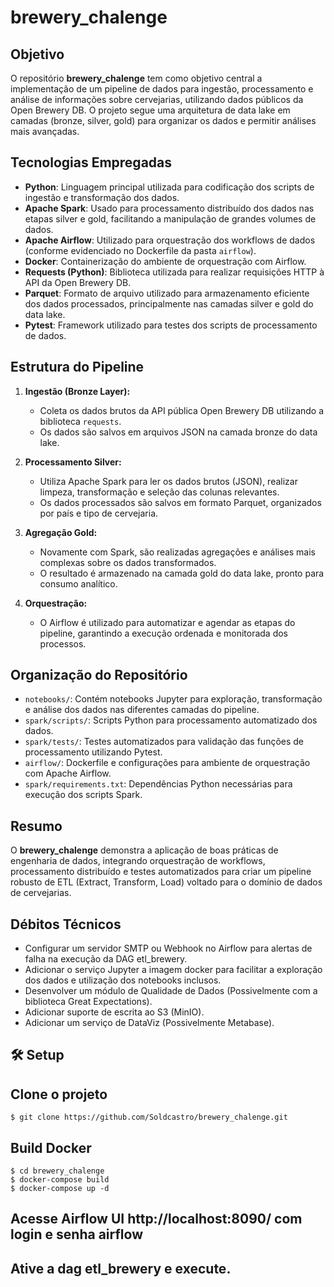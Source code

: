 # brewery_chalenge

## Objetivo

O repositório **brewery_chalenge** tem como objetivo central a implementação de um pipeline de dados para ingestão, processamento e análise de informações sobre cervejarias, utilizando dados públicos da Open Brewery DB. O projeto segue uma arquitetura de data lake em camadas (bronze, silver, gold) para organizar os dados e permitir análises mais avançadas.

## Tecnologias Empregadas

- **Python**: Linguagem principal utilizada para codificação dos scripts de ingestão e transformação dos dados.
- **Apache Spark**: Usado para processamento distribuído dos dados nas etapas silver e gold, facilitando a manipulação de grandes volumes de dados.
- **Apache Airflow**: Utilizado para orquestração dos workflows de dados (conforme evidenciado no Dockerfile da pasta `airflow`).
- **Docker**: Containerização do ambiente de orquestração com Airflow.
- **Requests (Python)**: Biblioteca utilizada para realizar requisições HTTP à API da Open Brewery DB.
- **Parquet**: Formato de arquivo utilizado para armazenamento eficiente dos dados processados, principalmente nas camadas silver e gold do data lake.
- **Pytest**: Framework utilizado para testes dos scripts de processamento de dados.

## Estrutura do Pipeline

1. **Ingestão (Bronze Layer):**
   - Coleta os dados brutos da API pública Open Brewery DB utilizando a biblioteca `requests`.
   - Os dados são salvos em arquivos JSON na camada bronze do data lake.

2. **Processamento Silver:**
   - Utiliza Apache Spark para ler os dados brutos (JSON), realizar limpeza, transformação e seleção das colunas relevantes.
   - Os dados processados são salvos em formato Parquet, organizados por país e tipo de cervejaria.

3. **Agregação Gold:**
   - Novamente com Spark, são realizadas agregações e análises mais complexas sobre os dados transformados.
   - O resultado é armazenado na camada gold do data lake, pronto para consumo analítico.

4. **Orquestração:**
   - O Airflow é utilizado para automatizar e agendar as etapas do pipeline, garantindo a execução ordenada e monitorada dos processos.

## Organização do Repositório

- `notebooks/`: Contém notebooks Jupyter para exploração, transformação e análise dos dados nas diferentes camadas do pipeline.
- `spark/scripts/`: Scripts Python para processamento automatizado dos dados.
- `spark/tests/`: Testes automatizados para validação das funções de processamento utilizando Pytest.
- `airflow/`: Dockerfile e configurações para ambiente de orquestração com Apache Airflow.
- `spark/requirements.txt`: Dependências Python necessárias para execução dos scripts Spark.

## Resumo

O **brewery_chalenge** demonstra a aplicação de boas práticas de engenharia de dados, integrando orquestração de workflows, processamento distribuído e testes automatizados para criar um pipeline robusto de ETL (Extract, Transform, Load) voltado para o domínio de dados de cervejarias.

## Débitos Técnicos
- Configurar um servidor SMTP ou Webhook no Airflow para alertas de falha na execução da DAG etl_brewery.
- Adicionar o serviço Jupyter a imagem docker para facilitar a exploração dos dados e utilização dos notebooks inclusos.
- Desenvolver um módulo de Qualidade de Dados (Possivelmente com a biblioteca Great Expectations).
- Adicionar suporte de escrita ao S3 (MinIO).
- Adicionar um serviço de DataViz (Possivelmente Metabase).

## 🛠 Setup
## Clone o projeto

    $ git clone https://github.com/Soldcastro/brewery_chalenge.git

## Build Docker

    $ cd brewery_chalenge
    $ docker-compose build
    $ docker-compose up -d

## Acesse Airflow UI http://localhost:8090/ com login e senha airflow
## Ative a dag etl_brewery e execute.